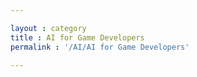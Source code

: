 ```yaml
---

layout : category
title : AI for Game Developers
permalink : '/AI/AI for Game Developers'

---
```

